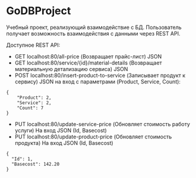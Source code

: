 # GoDBProject

Учебный проект, реализующий взаимодействие с БД.
Пользователь получает возможность взаимодействия с данными через REST API. 

Доступное REST API:
- GET localhost:80/all-price (Возвращает прайс-лист) JSON
- GET localhost:80/service/{id}/material-details (Возвращает материальную детализацию сервиса) JSON
- POST localhost:80/insert-product-to-service (Записывает продукт к сервису) JSON на вход с параметрами (Product, Service, Count):
``` 
{
    "Product": 2,
    "Service": 2,
    "Count": 7
}
```
- PUT localhost:80/update-service-price (Обновляет стоимость работу услуги) На вход JSON (Id, Basecost)
- PUT localhost:80/update-product-price (Обновляет стоимость продукта) На вход JSON (Id, Basecost)
```
{
  "Id": 1,
  "Basecost": 142.20
}
```
